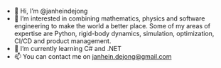 - 👋 Hi, I’m @janheindejong
- 👀 I’m interested in combining mathematics, physics and software engineering to make the world a better place. Some of my areas of expertise are Python, rigid-body dynamics, simulation, optimization, CI/CD and product management. 
- 🌱 I’m currently learning C# and .NET
- 📫 You can contact me on janhein.dejong@gmail.com

<!---
janheindejong/janheindejong is a ✨ special ✨ repository because its `README.md` (this file) appears on your GitHub profile.
You can click the Preview link to take a look at your changes.
--->
